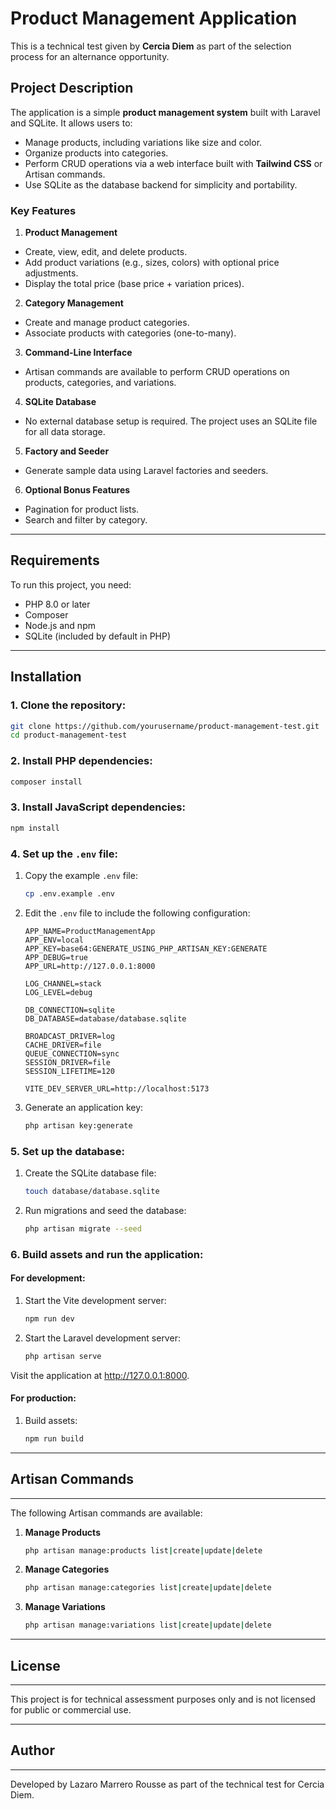 # Product Management Application

This is a technical test given by **Cercia Diem** as part of the selection process for an alternance opportunity.

## Project Description

The application is a simple **product management system** built with Laravel and SQLite. It allows users to:

- Manage products, including variations like size and color.
- Organize products into categories.
- Perform CRUD operations via a web interface built with **Tailwind CSS** or Artisan commands.
- Use SQLite as the database backend for simplicity and portability.

### Key Features

1. **Product Management**
 - Create, view, edit, and delete products.
 - Add product variations (e.g., sizes, colors) with optional price adjustments.
 - Display the total price (base price + variation prices).

2. **Category Management**
 - Create and manage product categories.
 - Associate products with categories (one-to-many).

3. **Command-Line Interface**
 - Artisan commands are available to perform CRUD operations on products, categories, and variations.

4. **SQLite Database**
 - No external database setup is required. The project uses an SQLite file for all data storage.

5. **Factory and Seeder**
 - Generate sample data using Laravel factories and seeders.

6. **Optional Bonus Features**
 - Pagination for product lists.
 - Search and filter by category.

---

## Requirements

To run this project, you need:

- PHP 8.0 or later
- Composer
- Node.js and npm
- SQLite (included by default in PHP)

---

## Installation

### 1. Clone the repository:
```bash
git clone https://github.com/yourusername/product-management-test.git
cd product-management-test
```

### 2\. Install PHP dependencies:

```bash
composer install
```

### 3\. Install JavaScript dependencies:

```bash
npm install
```

### 4\. Set up the `.env` file:

1.  Copy the example `.env` file:

    ```bash
    cp .env.example .env
    ```

2.  Edit the `.env` file to include the following configuration:

    ```env
    APP_NAME=ProductManagementApp
    APP_ENV=local
    APP_KEY=base64:GENERATE_USING_PHP_ARTISAN_KEY:GENERATE
    APP_DEBUG=true
    APP_URL=http://127.0.0.1:8000

    LOG_CHANNEL=stack
    LOG_LEVEL=debug

    DB_CONNECTION=sqlite
    DB_DATABASE=database/database.sqlite

    BROADCAST_DRIVER=log
    CACHE_DRIVER=file
    QUEUE_CONNECTION=sync
    SESSION_DRIVER=file
    SESSION_LIFETIME=120

    VITE_DEV_SERVER_URL=http://localhost:5173
    ```

3.  Generate an application key:

    ```bash
    php artisan key:generate
    ```

### 5\. Set up the database:

1.  Create the SQLite database file:

    ```bash
    touch database/database.sqlite
    ```

2.  Run migrations and seed the database:

    ```bash
    php artisan migrate --seed
    ```

### 6\. Build assets and run the application:

#### For development:

1.  Start the Vite development server:

    ```bash
    npm run dev
    ```

2.  Start the Laravel development server:

    ```bash
    php artisan serve
    ```

Visit the application at http://127.0.0.1:8000.

#### For production:

1.  Build assets:

    ```bash
    npm run build
    ```

* * * * *

## Artisan Commands
----------------

The following Artisan commands are available:

1.  **Manage Products**

    ```bash
    php artisan manage:products list|create|update|delete
    ```

2.  **Manage Categories**

    ```bash
    php artisan manage:categories list|create|update|delete
    ```

3.  **Manage Variations**

    ```bash
    php artisan manage:variations list|create|update|delete
    ```

* * * * *

## License
-------

This project is for technical assessment purposes only and is not licensed for public or commercial use.

* * * * *

## Author
------

Developed by Lazaro Marrero Rousse as part of the technical test for Cercia Diem.
